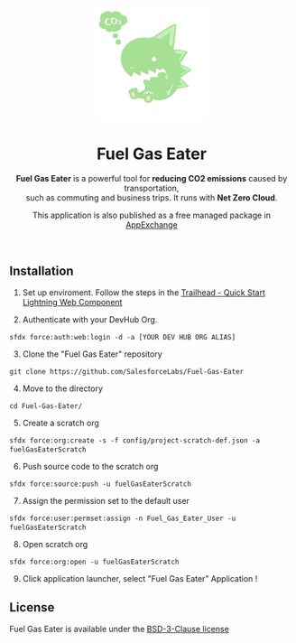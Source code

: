 <div align="center">
 <br/>
  <img src="docs/fuelGasEaterIcon.png" width="200" alt="Futer Logo" />
  <h1>Fuel Gas Eater</h1>
  <p>
    <b>Fuel Gas Eater</b> is a powerful tool for <b>reducing CO2 emissions</b> caused by transportation, <br/>
    such as commuting and business trips. It runs with <b>Net Zero Cloud</b>.
  </p>
  <p>
    This application is also published as a free managed package in <a href="https://appexchange.salesforce.com/">AppExchange</a>    
  </p>
  <br/>
</div>


## Installation

1. Set up enviroment. Follow the steps in the [Trailhead - Quick Start Lightning Web Component](https://trailhead.salesforce.com/content/learn/projects/quick-start-lightning-web-components/)

2. Authenticate with your DevHub Org.
```
sfdx force:auth:web:login -d -a [YOUR DEV HUB ORG ALIAS]
```

3. Clone the "Fuel Gas Eater" repository
```
git clone https://github.com/SalesforceLabs/Fuel-Gas-Eater
```

4. Move to the directory
```
cd Fuel-Gas-Eater/
```

5. Create a scratch org
```
sfdx force:org:create -s -f config/project-scratch-def.json -a fuelGasEaterScratch
```

6. Push source code to the scratch org
```
sfdx force:source:push -u fuelGasEaterScratch
```

7. Assign the permission set to the default user
```
sfdx force:user:permset:assign -n Fuel_Gas_Eater_User -u fuelGasEaterScratch
```
8. Open scratch org
```
sfdx force:org:open -u fuelGasEaterScratch
```

9. Click application launcher, select "Fuel Gas Eater" Application
!


## License
Fuel Gas Eater is available under the [BSD-3-Clause license](LICENSE.md)